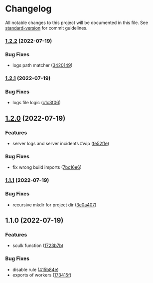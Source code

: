# Changelog

All notable changes to this project will be documented in this file. See [standard-version](https://github.com/conventional-changelog/standard-version) for commit guidelines.

### [1.2.2](https://github.com/lordsequoia/sculk-js/compare/v1.2.1...v1.2.2) (2022-07-19)


### Bug Fixes

* logs path matcher ([3420149](https://github.com/lordsequoia/sculk-js/commit/3420149e46af5b3bf30cb54f845361bd1f7e6588))

### [1.2.1](https://github.com/lordsequoia/sculk-js/compare/v1.2.0...v1.2.1) (2022-07-19)


### Bug Fixes

* logs file logic ([c1c3f06](https://github.com/lordsequoia/sculk-js/commit/c1c3f060fe9c48c4a8cb6e73db18381995eebbab))

## [1.2.0](https://github.com/lordsequoia/sculk-js/compare/v1.1.1...v1.2.0) (2022-07-19)


### Features

* server logs and server incidents #wip ([fe52ffe](https://github.com/lordsequoia/sculk-js/commit/fe52ffea6b1e98494343397d35a93e1a67b4d956))


### Bug Fixes

* fix wrong build imports ([7bc16e6](https://github.com/lordsequoia/sculk-js/commit/7bc16e62d4aa22773b484d4e01dbf335691af21a))

### [1.1.1](https://github.com/lordsequoia/sculk-js/compare/v1.1.0...v1.1.1) (2022-07-19)


### Bug Fixes

* recursive mkdir for project dir ([3e0a407](https://github.com/lordsequoia/sculk-js/commit/3e0a407aff92702c44c5279a7fd9fcb0a780404c))

## 1.1.0 (2022-07-19)


### Features

* sculk function ([1723b7b](https://github.com/lordsequoia/sculk-js/commit/1723b7ba10f5b8e9a3c86e08f95e2a3f02caf2b4))


### Bug Fixes

* disable rule ([415b84e](https://github.com/lordsequoia/sculk-js/commit/415b84e286ad01897c0846f5156b85f09a4b6867))
* exports of workers ([173415f](https://github.com/lordsequoia/sculk-js/commit/173415ff935ba2402a79848d4400b059c258749b))
